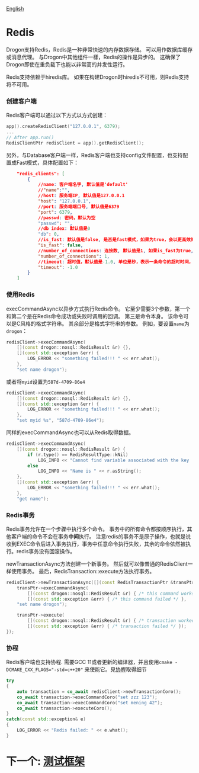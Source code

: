 [English](/ENG/ENG-18-Redis) 

# Redis

Drogon支持Redis，Redis是一种非常快速的内存数据存储。 可以用作数据库缓存或消息代理。 与Drogon中其他组件一樣，Redis的操作是异步的。 这确保了Drogon即使在重负载下也能以非常高的并发性运行。

Redis支持依赖于hiredis库。 如果在构建Drogon时hiredis不可用，则Redis支持将不可用。

### 创建客户端

Redis客户端可以通过以下方式以方式创建：

```c++
app().createRedisClient("127.0.0.1", 6379);
...
// After app.run()
RedisClientPtr redisClient = app().getRedisClient();
```

另外，与Database客户端一样，Redis客户端也支持config文件配置，也支持配置成Fast模式，具体配置如下：

```json
    "redis_clients": [
        {
            //name: 客户端名字, 默认值是'default'
            //"name":"",
            //host: 服务端IP, 默认值是127.0.0.1
            "host": "127.0.0.1",
            //port: 服务端端口号, 默认值是6379
            "port": 6379,
            //passwd: 密码，默认为空
            "passwd": "",
            //db index: 默认值是0
            "db": 0,
            //is_fast: 默认值是false, 是否是fast模式，如果为true，会以更高效的方式运行，但是只能在IO线程或主线程中使用, 并且不能使用同步接口。
            "is_fast": false,
            //number_of_connections: 连接数, 默认值是1, 如果is_fast为true, 该数字表示每个IO线程或主线程内的连接数, 否则表示该客户端所有连接数
            "number_of_connections": 1,
            //timeout: 超时值，默认值是-1.0, 单位是秒，表示一条命令的超时时间，超过这个时间未得到结果将返回超时错误，0或者负值表示没有超时限制
            "timeout": -1.0
        }
    ]
```

### 使用Redis

execCommandAsync以异步方式执行Redis命令。 它至少需要3个参数，第一个和第二个是在Redis命令成功或失败时调用的回调。 第三是命令本身。 该命令可以是C风格的格式字符串。 其余部分是格式字符串的参数。 例如，要设置`name`为`drogon`：

```c++
redisClient->execCommandAsync(
    [](const drogon::nosql::RedisResult &r) {},
    [](const std::exception &err) {
        LOG_ERROR << "something failed!!! " << err.what();
    },
    "set name drogon");
```

或者将`myid`设置为`587d-4709-86e4`

```c++
redisClient->execCommandAsync(
    [](const drogon::nosql::RedisResult &r) {},
    [](const std::exception &err) {
        LOG_ERROR << "something failed!!! " << err.what();
    },
    "set myid %s", "587d-4709-86e4");
```

同样的execCommandAsync也可以从Redis取得数据。

```c++
redisClient->execCommandAsync(
    [](const drogon::nosql::RedisResult &r) {
        if (r.type() == RedisResultType::kNil)
            LOG_INFO << "Cannot find variable associated with the key 'name'";
        else
            LOG_INFO << "Name is " << r.asString();
    },
    [](const std::exception &err) {
        LOG_ERROR << "something failed!!! " << err.what();
    },
    "get name");
```

### Redis事务

Redis事务允许在一个步骤中执行多个命令。 事务中的所有命令都按顺序执行，其他客户端的命令不会在事务**中间**执行。 注意redis的事务不是原子操作，也就是说收到EXEC命令后进入事务执行，事务中任意命令执行失败，其余的命令依然被执行。redis事务没有回滚操作。

newTransactionAsync方法创建一个新事务。 然后就可以像普通的RedisClient一样使用事务。 最后，RedisTransaction::execute方法执行事务。

```c++
redisClient->newTransactionAsync([](const RedisTransactionPtr &transPtr) {
    transPtr->execCommandAsync(
        [](const drogon::nosql::RedisResult &r) { /* this command works */ },
        [](const std::exception &err) { /* this command failed */ },
    "set name drogon");

    transPtr->execute(
        [](const drogon::nosql::RedisResult &r) { /* transaction worked */ },
        [](const std::exception &err) { /* transaction failed */ });
});
```

### 协程

Redis客户端也支持协程. 需要GCC 11或者更新的编译器，并且使用`cmake -DCMAKE_CXX_FLAGS="-std=c++20"` 来使能它。見[协程](/CHN/CHN-16-协程)取得细节

```c++
try
{
    auto transaction = co_await redisClient->newTransactionCoro();
    co_await transaction->execCommandCoro("set zzz 123");
    co_await transaction->execCommandCoro("set mening 42");
    co_await transaction->executeCoro();
}
catch(const std::exception& e)
{
    LOG_ERROR << "Redis failed: " << e.what();
}
```

# 下一个: [测试框架](/CHN/CHN-19-测试框架)
